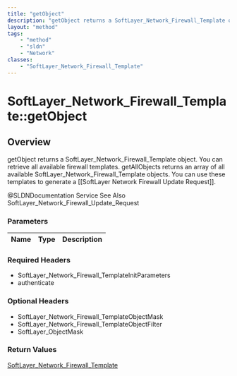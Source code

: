 ```yaml
---
title: "getObject"
description: "getObject returns a SoftLayer_Network_Firewall_Template object. You can retrieve all available firewall templates. getAl... "
layout: "method"
tags:
    - "method"
    - "sldn"
    - "Network"
classes:
    - "SoftLayer_Network_Firewall_Template"
---
```

# SoftLayer_Network_Firewall_Template::getObject
## Overview 
getObject returns a SoftLayer_Network_Firewall_Template object. You can retrieve all available firewall templates. getAllObjects returns an array of all available SoftLayer_Network_Firewall_Template objects. You can use these templates to generate a [[SoftLayer Network Firewall Update Request]]. 

@SLDNDocumentation Service See Also SoftLayer_Network_Firewall_Update_Request 

### Parameters 
|Name | Type | Description |
| --- | --- | --- |


### Required Headers
* SoftLayer_Network_Firewall_TemplateInitParameters
* authenticate

### Optional Headers
* SoftLayer_Network_Firewall_TemplateObjectMask
* SoftLayer_Network_Firewall_TemplateObjectFilter
* SoftLayer_ObjectMask

### Return Values
<a href='/reference/datatypes/SoftLayer_Network_Firewall_Template'>SoftLayer_Network_Firewall_Template </a>

